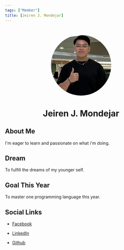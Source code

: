 ```yaml
---
tags: ["Member"]
title: [Jeiren J. Mondejar]
---
```


<TagLinks/>

<div align="center">
  <img src="../../images/jei.jpg" width="200" height="200" style="border-radius: 50%; margin-top: 25px;" />
</div>

<div align="center">
  <h1>Jeiren J. Mondejar</h1>
</div>

<div style="text-align: justify;">
  <h2>About Me</h2>
  <p>I'm eager to learn and passionate on what i'm doing.</p>

  <h2>Dream</h2>
  <p>To fulfill the dreams of my younger self.</p>
  
  <h2>Goal This Year</h2>
  <p>To master one programming language this year.</p>

  <h2>Social Links</h2>
  <ul>
    <li>
      <p>
        <a href="https://www.facebook.com/jeeei8">Facebook</a>
      </p>
    </li>
    <li>
      <p>
        <a href="https://www.linkedin.com/in/jeiren-mondejar-11133626a/">LinkedIn</a>
      </p>
    </li>
    <li>
      <p>
        <a href="https://github.com/jeiiiiiii">Github</a>
      </p>
    </li>
  </ul>
</div>